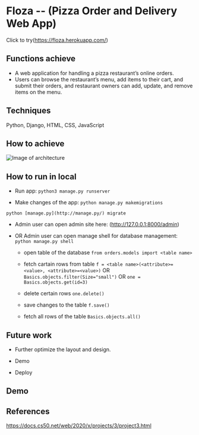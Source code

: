 # Floza -- (Pizza Order and Delivery Web App)

Click to try(https://floza.herokuapp.com/)

## Functions achieve

* A web application for handling a pizza restaurant’s online orders.
* Users can browse the restaurant’s menu, add items to their cart, and submit their orders, and restaurant owners can add, update, and remove items on the menu.

## Techniques

 Python, Django, HTML, CSS, JavaScript

## How to achieve

![Image of architecture](https://github.com/YJZFlora/Pizza-order-and-delivery-website/blob/master/Architecture.png)

## How to run in local
* Run app:
```python3 manage.py runserver```

* Make changes of the app:
```python manage.py makemigrations```

```python [manage.py](http://manage.py/) migrate```

* Admin user can open admin site here:
(http://127.0.0.1:8000/admin)

* OR Admin user can open manage shell for database management:
  ```python manage.py shell```

  * open table of the database
  ```from orders.models import <table name>```

  * fetch cartain rows from table
  ```f = <table name>(<attribute>=<value>, <attribute>=<value>)``` OR
  ```Basics.objects.filter(Size="small")``` OR
  ```one = Basics.objects.get(id=3)```

  * delete certain rows
  ```one.delete()```

  * save changes to the table
  ```f.save()```

  * fetch all rows of the table
  ```Basics.objects.all()```

## Future work

* Further optimize the layout and design.

* Demo

* Deploy

## Demo

## References

https://docs.cs50.net/web/2020/x/projects/3/project3.html
